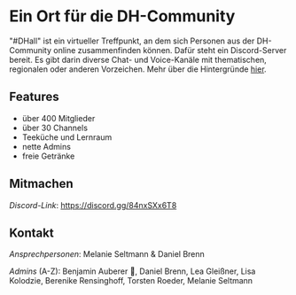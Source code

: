# Ein Ort für die DH-Community

"#DHall" ist ein virtueller Treffpunkt, an dem sich Personen aus der DH-Community online zusammenfinden können. Dafür steht ein Discord-Server bereit. Es gibt darin diverse Chat- und Voice-Kanäle mit thematischen, regionalen oder anderen Vorzeichen. Mehr über die Hintergründe [hier](about).

## Features

* über 400 Mitglieder
* über 30 Channels
* Teeküche und Lernraum
* nette Admins
* freie Getränke

## Mitmachen

*Discord-Link*: https://discord.gg/84nxSXx6T8

## Kontakt

*Ansprechpersonen*: Melanie Seltmann & Daniel Brenn

*Admins* (A-Z): Benjamin Auberer 👑, Daniel Brenn, Lea Gleißner, Lisa Kolodzie, Berenike Rensinghoff, Torsten Roeder, Melanie Seltmann
